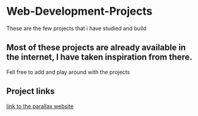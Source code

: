 # Web-Development-Projects
These are the few projects that i have studied and build

## Most of these projects are already available in the internet, I have taken inspiration from there.
Fell free to add and play around with the projects
## Project links
[link to the parallax website](https://maaitrayoproject1.netlify.app)
